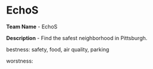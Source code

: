 # EchoS
**Team Name** - EchoS

**Description** - Find the safest neighborhood in Pittsburgh.

bestness: safety, food, air quality, parking

worstness:
